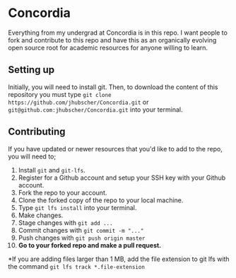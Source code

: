 # Concordia
Everything from my undergrad at Concordia is in this repo.
I want people to fork and contribute to this repo and have this as an organically evolving open source root for academic resources for anyone willing to learn.

## Setting up
Initially, you will need to install git.
Then, to download the content of this repository you must type `git clone https://github.com/jhubscher/Concordia.git` or `git@github.com:jhubscher/Concordia.git` into your terminal.

## Contributing
If you have updated or newer resources that you'd like to add to the repo, you will need to;
  1. Install `git` and `git-lfs`.
  2. Register for a Github account and setup your SSH key with your Github account.
  3. Fork the repo to your account.
  4. Clone the forked copy of the repo to your local machine.
  5. Type `git lfs install` into your terminal.
  6. Make changes.
  7. Stage changes with `git add ...`
  8. Commit changes with `git commit -m "..."`
  9. Push changes with `git push origin master`
  10. **Go to your forked repo and make a pull request.**

*If you are adding files larger than 1 MB, add the file extension to git lfs with the command `git lfs track *.file-extension`
